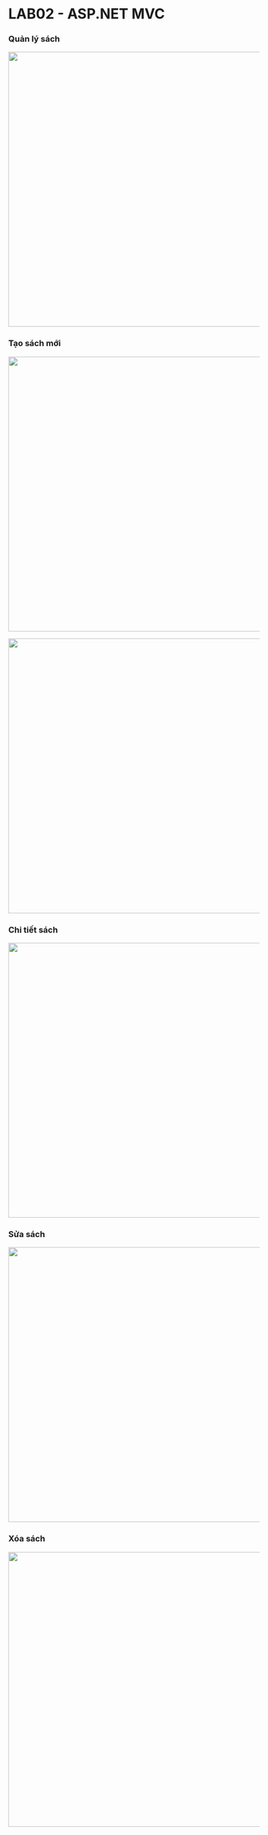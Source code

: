 # LAB02 - ASP.NET MVC

####

### Quản lý sách 
<img align="center" width="550px" src="https://github.com/giathanh2512/ThucHanh_LTWeb/blob/main/Lab02_WebsiteQLSach/Screenshot1/1.png"></a>

### Tạo sách mới 
<img align="center" width="550px" src="https://github.com/giathanh2512/ThucHanh_LTWeb/blob/main/Lab02_WebsiteQLSach/Screenshot1/5.png"></a>

<img align="center" width="550px" src="https://github.com/giathanh2512/ThucHanh_LTWeb/blob/main/Lab02_WebsiteQLSach/Screenshot1/6.png"></a>

### Chi tiết sách 
<img align="center" width="550px" src="https://github.com/giathanh2512/ThucHanh_LTWeb/blob/main/Lab02_WebsiteQLSach/Screenshot1/3.png"></a>

### Sửa sách 
<img align="center" width="550px" src="https://github.com/giathanh2512/ThucHanh_LTWeb/blob/main/Lab02_WebsiteQLSach/Screenshot1/2.png"></a>

### Xóa sách 
<img align="center" width="550px" src="https://github.com/giathanh2512/ThucHanh_LTWeb/blob/main/Lab02_WebsiteQLSach/Screenshot1/4.png"></a>
